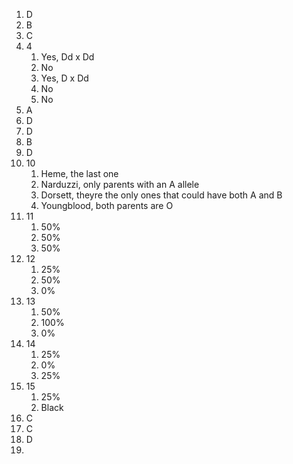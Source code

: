1. D
2. B
3. C
4. 4
	1. Yes, Dd x Dd
	2. No
	3. Yes, D x Dd
	4. No
	5. No
5. A
6. D
7. D
8. B
9. D
10. 10
	1. Heme, the last one
	2. Narduzzi, only parents with an A allele
	3. Dorsett, theyre the only ones that could have both A and B
	4. Youngblood, both parents are O
11. 11
	1. 50%
	2. 50%
	3. 50%
12. 12
	1. 25%
	2. 50%
	3. 0%
13. 13
	1. 50%
	2. 100%
	3. 0%
14. 14
	1. 25%
	2. 0%
	3. 25%
15. 15
	1. 25%
	2. Black
16. C
17. C
18. D
19. 